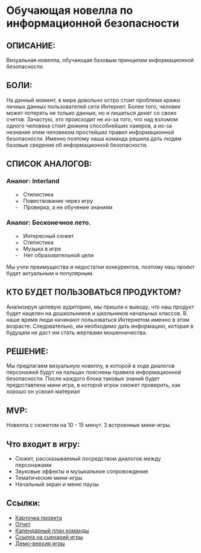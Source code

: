 # Обучающая новелла по информационной безопасности

## ОПИСАНИЕ:
Визуальная новелла, обучающая базовым принципам информационной безопасности.

## БОЛИ:
На данный момент, в мире довольно остро стоит проблема кражи личных данных пользователей сети Интернет. Более того, человек может потерять не только данные, но и лишиться денег со своих счетов. Зачастую, это происходит не из-за того, что над взломом одного человека стоит дюжина способнейших хакеров, а из-за незнания этим человеком простейших правил информационной безопасности. Именно поэтому наша команда решила дать людям базовые сведения об информационной безопасности.

## СПИСОК АНАЛОГОВ:

### Аналог: Interland
<ul style="list-style-type: none;">
    <li>+ &nbsp; Стилистика</li>
    <li>+ &nbsp; Повествование через игру</li>
    <li>- &nbsp;&nbsp;  Проверка, а не обучение знаниям</li>
</ul>

### Аналог: Бесконечное лето.
<ul style="list-style-type: none;">
    <li>+ &nbsp; Интересный сюжет</li>
    <li>+ &nbsp; Стилистика</li>
    <li>+ &nbsp; Музыка в игре</li>
    <li>- &nbsp;&nbsp;  Нет образовательной цели</li>
</ul>

Мы учли преимущества и недостатки конкурентов, поэтому наш проект будет актуальным и популярным.

## КТО БУДЕТ ПОЛЬЗОВАТЬСЯ ПРОДУКТОМ?
Анализируя целевую аудиторию, мы пришли к выводу, что наш продукт будет нацелен на дошкольников и школьников начальных классов. В наше время люди начинают пользоваться Интернетом именно в этом возрасте. Следовательно, им необходимо дать информацию, которая в будущем не даст им стать жертвами мошенничества.

## РЕШЕНИЕ:

Мы предлагаем визуальную новеллу, в которой в ходе диалогов персонажей будут на пальцах пояснены правила информационной безопасности. После каждого блока таковых знаний будет предоставлена мини игра, в которой игрок сможет проверить, как хорошо он усвоил материал

## MVP:

Новелла с сюжетом на 10 - 15 минут. 3 встроенные мини-игры.

## Что входит в игру:

* Сюжет, рассказываемый посредством диалогов между персонажами
* Звуковые эффекты и музыкальное сопровождение
* Тематические мини-игры
* Начальный экран и меню паузы

## Ссылки:
* [Карточка проекта](https://project.ai-info.ru/teams/ussr-squad)
* [Отчет](https://docs.google.com/document/d/1nioPMuQBrSExhj6PTFAJ7Pdd_fX6h0six4olhrr79mY/edit?usp=sharing)
* [Календарный план команды](docs.google.com/document/d/1P8imBGbakokr3J2IP2i-g5kQ-Rxsbj6XgbVEqHdhJ4w/edit?usp=sharing)
* [Ссылка на сценарий игры](docs.google.com/document/d/1VrO7ZI0-1WdgLCYN0gA9CWnvw0qFwJep/edit?usp=sharing&ouid=106992786942168072568&rtpof=true&sd=true)
* [Демо-версия игры](https://disk.yandex.ru/d/hxqJZT2Z2mp_Kg)

